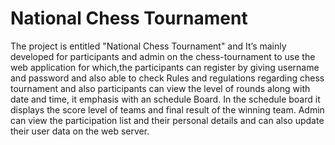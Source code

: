 # National Chess Tournament
The project is entitled "National Chess Tournament" and It’s mainly developed for participants and admin on the chess-tournament to use the web application for which,the participants can register by giving username and password and also able to check Rules and regulations regarding chess tournament and also participants can view the level of rounds along with date and time, it emphasis with an schedule Board. In the schedule board it displays the score level of teams and final result of the winning team.
     Admin can view the participation list and their personal details and can also update their user data on the web server.